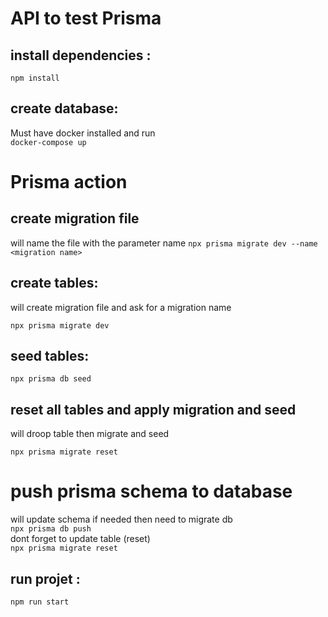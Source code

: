 # API to test Prisma

## install dependencies :

`npm install`

## create database:

Must have docker installed and run  
`docker-compose up`

# Prisma action

## create migration file

will name the file with the parameter name
`npx prisma migrate dev --name <migration name>`

## create tables:

will create migration file and ask for a migration name

`npx prisma migrate dev`

## seed tables:

`npx prisma db seed`

## reset all tables and apply migration and seed

will droop table then migrate and seed

`npx prisma migrate reset`

# push prisma schema to database

will update schema if needed then need to migrate db  
`npx prisma db push`  
dont forget to update table (reset)  
`npx prisma migrate reset`

## run projet :

`npm run start`

